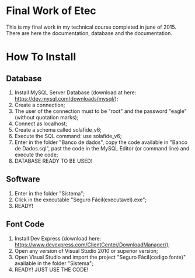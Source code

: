 # Final Work of Etec
This is my final work in my technical course completed in june of 2015. There are here the documentation, database and the documentation.

# How To Install
## Database
1. Install MySQL Server Database (download at here: https://dev.mysql.com/downloads/mysql/);
2. Create a connection;
3. The user of the connection must to be "root" and the password "eagle" (without quotation marks);
4. Connect as localhost;
5. Create a schema called solafide_v6;
6. Execute the SQL command: use solafide_v6;
7. Enter in the folder "Banco de dados", copy the code available in "Banco de Dados.sql", past the code in the MySQL Editor (or command line) and execute the code;
8. DATABASE  READY TO BE USED!

## Software
1. Enter in the folder "Sistema";
2. Click in the executable "Seguro Fácil(executavel).exe";
3. READY!

## Font Code
1. Install Dev Express (download here: https://www.devexpress.com/ClientCenter/DownloadManager/);
2. Open any version of Visual Studio 2010 or superior version;
3. Open Visual Studio and import the project "Seguro Fácil(codigo fonte)" available in the folder "Sistema";
4. READY! JUST USE THE CODE!  
